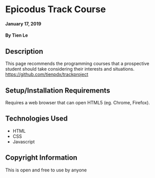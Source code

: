 # Epicodus Track Course

#### January 17, 2019

#### By **Tien Le**

## Description

This page recommends the programming courses that a prospective student should take considering their interests and situations.  https://github.com/tienpdx/trackproject

## Setup/Installation Requirements

Requires a web browser that can open HTML5 (eg. Chrome, Firefox).

## Technologies Used

* HTML
* CSS
* Javascript

## Copyright Information

This is open and free to use by anyone
